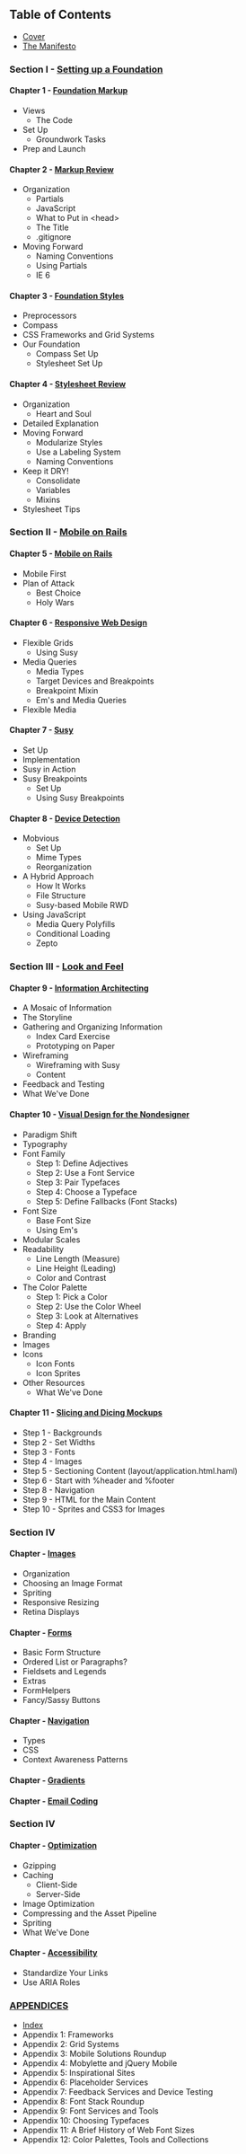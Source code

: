 Table of Contents
-----------------

- [Cover][]
- [The Manifesto][]

### Section I - [Setting up a Foundation][Section I]

#### Chapter 1 - [Foundation Markup][Chapter 1]
  - Views
      - The Code
  - Set Up
      - Groundwork Tasks
  - Prep and Launch

#### Chapter 2 - [Markup Review][Chapter 2]
  - Organization
      - Partials
      - JavaScript
      - What to Put in \<head>
      - The Title
      - .gitignore
  - Moving Forward
      - Naming Conventions
      - Using Partials
      - IE 6

#### Chapter 3 - [Foundation Styles][Chapter 3]
  - Preprocessors
  - Compass
  - CSS Frameworks and Grid Systems
  - Our Foundation
      - Compass Set Up
      - Stylesheet Set Up

#### Chapter 4 - [Stylesheet Review][Chapter 4]
  - Organization
      - Heart and Soul
  - Detailed Explanation
  - Moving Forward
      - Modularize Styles
      - Use a Labeling System
      - Naming Conventions
  - Keep it DRY!
      - Consolidate
      - Variables
      - Mixins
  - Stylesheet Tips

### Section II - [Mobile on Rails][Section II]

#### Chapter 5 - [Mobile on Rails][Chapter 5]
  - Mobile First
  - Plan of Attack
      - Best Choice
      - Holy Wars

#### Chapter 6 - [Responsive Web Design][Chapter 6]
  - Flexible Grids
      - Using Susy
  - Media Queries
      - Media Types
      - Target Devices and Breakpoints
      - Breakpoint Mixin
      - Em's and Media Queries
  - Flexible Media

#### Chapter 7 - [Susy][Chapter 7]
  - Set Up
  - Implementation
  - Susy in Action
  - Susy Breakpoints
      - Set Up
      - Using Susy Breakpoints

#### Chapter 8 - [Device Detection][Chapter 8]
  - Mobvious
      - Set Up
      - Mime Types
      - Reorganization
  - A Hybrid Approach
      - How It Works
      - File Structure
      - Susy-based Mobile RWD
  - Using JavaScript
      - Media Query Polyfills
      - Conditional Loading
      - Zepto

### Section III - [Look and Feel][Section III]

#### Chapter 9 - [Information Architecting][Chapter 9]
  - A Mosaic of Information
  - The Storyline
  - Gathering and Organizing Information
      - Index Card Exercise
      - Prototyping on Paper
  - Wireframing
      - Wireframing with Susy
      - Content
  - Feedback and Testing
  - What We've Done

#### Chapter 10 - [Visual Design for the Nondesigner][Chapter 10]
  - Paradigm Shift
  - Typography
  - Font Family
      - Step 1: Define Adjectives
      - Step 2: Use a Font Service
      - Step 3: Pair Typefaces
      - Step 4: Choose a Typeface
      - Step 5: Define Fallbacks (Font Stacks)
  - Font Size
      - Base Font Size
      - Using Em's
  - Modular Scales
  - Readability
      - Line Length (Measure)
      - Line Height (Leading)
      - Color and Contrast
  - The Color Palette
      - Step 1: Pick a Color
      - Step 2: Use the Color Wheel
      - Step 3: Look at Alternatives
      - Step 4: Apply
  - Branding
  - Images
  - Icons
      - Icon Fonts
      - Icon Sprites
  - Other Resources
      - What We've Done

#### Chapter 11 - [Slicing and Dicing Mockups][Chapter 11]
  - Step 1 - Backgrounds
  - Step 2 - Set Widths
  - Step 3 - Fonts
  - Step 4 - Images
  - Step 5 - Sectioning Content (layout/application.html.haml)
  - Step 6 - Start with %header and %footer
  - Step 8 - Navigation
  - Step 9 - HTML for the Main Content
  - Step 10 - Sprites and CSS3 for Images

### Section IV

#### Chapter - [Images][]
  - Organization
  - Choosing an Image Format
  - Spriting
  - Responsive Resizing
  - Retina Displays

#### Chapter - [Forms][]
  - Basic Form Structure
  - Ordered List or Paragraphs?
  - Fieldsets and Legends
  - Extras
  - FormHelpers
  - Fancy/Sassy Buttons

#### Chapter - [Navigation][]
  - Types
  - CSS
  - Context Awareness Patterns

#### Chapter - [Gradients][]

#### Chapter - [Email Coding][]

### Section IV

#### Chapter - [Optimization][]
  - Gzipping
  - Caching
      - Client-Side
      - Server-Side
  - Image Optimization
  - Compressing and the Asset Pipeline
  - Spriting
  - What We've Done

#### Chapter - [Accessibility][]
  - Standardize Your Links
  - Use ARIA Roles

### [APPENDICES][Appendices]

- [Index][Appendices]
- Appendix 1: Frameworks
- Appendix 2: Grid Systems
- Appendix 3: Mobile Solutions Roundup
- Appendix 4: Mobylette and jQuery Mobile
- Appendix 5: Inspirational Sites
- Appendix 6: Placeholder Services
- Appendix 7: Feedback Services and Device Testing
- Appendix 8: Font Stack Roundup
- Appendix 9: Font Services and Tools
- Appendix 10: Choosing Typefaces
- Appendix 11: A Brief History of Web Font Sizes
- Appendix 12: Color Palettes, Tools and Collections

[Cover]:                https://github.com/maxxiimo/the-front-end-manifesto/blob/master/COVER.md
[The Manifesto]:        https://github.com/maxxiimo/the-front-end-manifesto/blob/master/MANIFESTO.md

[Section I]:            https://github.com/maxxiimo/the-front-end-manifesto/blob/master/section-1.md
[Chapter 1]:            https://github.com/maxxiimo/the-front-end-manifesto/blob/master/chp1-foundation-markup.md
[Chapter 2]:            https://github.com/maxxiimo/the-front-end-manifesto/blob/master/chp2-markup-review.md
[Chapter 3]:            https://github.com/maxxiimo/the-front-end-manifesto/blob/master/chp3-foundation-styles.md
[Chapter 4]:            https://github.com/maxxiimo/the-front-end-manifesto/blob/master/chp4-stylesheet-review.md

[Section II]:           https://github.com/maxxiimo/the-front-end-manifesto/blob/master/section-2.md
[Chapter 5]:            https://github.com/maxxiimo/the-front-end-manifesto/blob/master/chp5-mobile-foundation.md
[Chapter 6]:            https://github.com/maxxiimo/the-front-end-manifesto/blob/master/chp6-responsive-web-design.md
[Chapter 7]:            https://github.com/maxxiimo/the-front-end-manifesto/blob/master/chp7-susy.md
[Chapter 8]:            https://github.com/maxxiimo/the-front-end-manifesto/blob/master/chp8-device-detection.md

[Section III]:          https://github.com/maxxiimo/the-front-end-manifesto/blob/master/section-3.md
[Chapter 9]:            https://github.com/maxxiimo/the-front-end-manifesto/blob/master/chp9-information-architecting.md
[Chapter 10]:           https://github.com/maxxiimo/the-front-end-manifesto/blob/master/chp10-visual-design-for-the-nondesigner.md
[Chapter 11]:           https://github.com/maxxiimo/the-front-end-manifesto/blob/master/chp11-slicing-and-dicing-mockups.md

[Images]:               https://github.com/maxxiimo/the-front-end-manifesto/blob/master/images.md
[Forms]:                https://github.com/maxxiimo/the-front-end-manifesto/blob/master/forms.md
[Navigation]:           https://github.com/maxxiimo/the-front-end-manifesto/blob/master/navigation.md
[Gradients]:            https://github.com/maxxiimo/the-front-end-manifesto/blob/master/gradients.md
[Email Coding]:         https://github.com/maxxiimo/the-front-end-manifesto/blob/master/email-coding.md
[Refactoring]:          https://github.com/maxxiimo/the-front-end-manifesto/blob/master/refactoring.md
[Optimization]:         https://github.com/maxxiimo/the-front-end-manifesto/blob/master/optimization.md
[Accessibility]:        https://github.com/maxxiimo/the-front-end-manifesto/blob/master/accessibility.md
[Search Engine Optimization]: https://github.com/maxxiimo/the-front-end-manifesto/blob/master/search-engine-optimization.md
[Style Guides]:         https://github.com/maxxiimo/the-front-end-manifesto/blob/master/style-guides.md

[Appendices]:           https://github.com/maxxiimo/the-front-end-manifesto/blob/master/appendices.md
